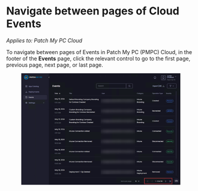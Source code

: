 # Navigate between pages of Cloud Events

_Applies to: Patch My PC Cloud_

To navigate between pages of Events in Patch My PC (PMPC) Cloud, in the footer of the **Events** page, click the relevant control to go to the first page, previous page, next page, or last page.

<figure><img src="/_images/gitbook/image%20%28825%29.png" alt="Controls in the footer of the “Events” page"><figcaption></figcaption></figure>
